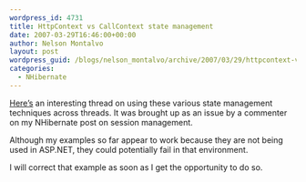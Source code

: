 ```yaml
---
wordpress_id: 4731
title: HttpContext vs CallContext state management
date: 2007-03-29T16:46:00+00:00
author: Nelson Montalvo
layout: post
wordpress_guid: /blogs/nelson_montalvo/archive/2007/03/29/httpcontext-vs-callcontext-state-management.aspx
categories:
  - NHibernate
---
```

[Here&#8217;s](http://forum.springframework.net/showthread.php?t=572) an interesting thread on using these various state management techniques across threads. It was brought up as an issue by a commenter on my NHibernate post on session management.

Although my examples so far appear to work because they are not being used in ASP.NET, they could potentially fail in that environment.

I will correct that example as soon as I get the opportunity to do so.